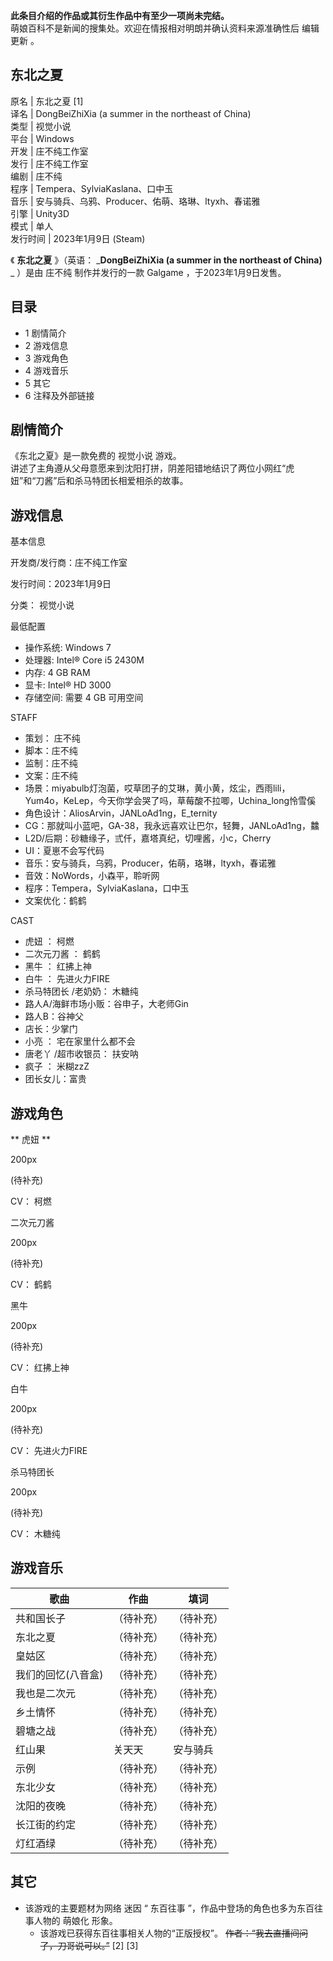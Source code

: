 **此条目介绍的作品或其衍生作品中有至少一项尚未完结。**  
萌娘百科不是新闻的搜集处。欢迎在情报相对明朗并确认资料来源准确性后  编辑更新  。

东北之夏  
---  
原名  |  东北之夏  [1]   
译名  |  DongBeiZhiXia (a summer in the northeast of China)   
类型  |  视觉小说   
平台  |  Windows   
开发  |  庄不纯工作室   
发行  |  庄不纯工作室   
编剧  |  庄不纯   
程序  |  Tempera、SylviaKaslana、口中玉   
音乐  |  安与骑兵、乌鸦、Producer、佑萌、珞琳、ltyxh、春诺雅   
引擎  |  Unity3D   
模式  |  单人   
发行时间  |  2023年1月9日  (Steam)   
  
《 **东北之夏** 》（英语： _**DongBeiZhiXia (a summer in the northeast of China)** _ ）是由
庄不纯  制作并发行的一款  Galgame  ，于2023年1月9日发售。

##  目录

  * 1  剧情简介 
  * 2  游戏信息 
  * 3  游戏角色 
  * 4  游戏音乐 
  * 5  其它 
  * 6  注释及外部链接 

##  剧情简介

《东北之夏》是一款免费的  视觉小说  游戏。  
讲述了主角遵从父母意愿来到沈阳打拼，阴差阳错地结识了两位小网红“虎妞”和“刀酱”后和杀马特团长相爱相杀的故事。

##  游戏信息

基本信息

开发商/发行商：庄不纯工作室

发行时间：2023年1月9日

分类：  视觉小说

最低配置

  * 操作系统: Windows 7 
  * 处理器: Intel® Core i5 2430M 
  * 内存: 4 GB RAM 
  * 显卡: Intel® HD 3000 
  * 存储空间: 需要 4 GB 可用空间 

STAFF

  * 策划：  庄不纯 
  * 脚本：庄不纯 
  * 监制：庄不纯 
  * 文案：庄不纯 
  * 场景：miyabulb灯泡菌，哎草团子的艾琳，黄小黄，炫尘，西雨lili，Yum4o，KeLep，今天你学会哭了吗，草莓酸不拉唧，Uchina_long怜雪傒 
  * 角色设计：AliosArvin，JANLoAd1ng，E_ternity 
  * CG：那就叫小蓝吧，GA-38，我永远喜欢让巴尔，轻舞，JANLoAd1ng，䲜 
  * L2D/后期：砂糖缘子，弎仟，嘉塔真纪，切哩酱，小c，Cherry 
  * UI：夏崽不会写代码 
  * 音乐：安与骑兵，乌鸦，Producer，佑萌，珞琳，ltyxh，春诺雅 
  * 音效：NoWords，小森平，聆听网 
  * 程序：Tempera，SylviaKaslana，口中玉 
  * 文案优化：鹤鹤 

CAST

  * 虎妞  ：  柯燃 
  * 二次元刀酱  ：  鹤鹤 
  * 黑牛  ：  红拂上神 
  * 白牛  ：  先进火力FIRE 
  * 杀马特团长  /老奶奶：  木糖纯 
  * 路人A/海鲜市场小贩：谷申子，大老师Gin 
  * 路人B：谷神父 
  * 店长：少掌门 
  * 小亮  ：  宅在家里什么都不会 
  * 唐老丫  /超市收银员：  扶安呐 
  * 疯子  ：  米糊zzZ 
  * 团长女儿：富贵 

##  游戏角色

** 虎妞  **

200px

(待补充)

CV：  柯燃

二次元刀酱

200px

(待补充)

CV：  鹤鹤

黑牛

200px

(待补充)

CV：  红拂上神

白牛

200px

(待补充)

CV：  先进火力FIRE

杀马特团长

200px

(待补充)

CV：  木糖纯

##  游戏音乐

歌曲  |  作曲  |  填词   
---|---|---  
共和国长子  |  （待补充）  |  （待补充）   
东北之夏  |  （待补充）  |  （待补充）   
皇姑区  |  （待补充）  |  （待补充）   
我们的回忆(八音盒)  |  （待补充）  |  （待补充）   
我也是二次元  |  （待补充）  |  （待补充）   
乡土情怀  |  （待补充）  |  （待补充）   
碧塘之战  |  （待补充）  |  （待补充）   
红山果  |  关天天  |  安与骑兵   
示例  |  （待补充）  |  （待补充）   
东北少女  |  （待补充）  |  （待补充）   
沈阳的夜晚  |  （待补充）  |  （待补充）   
长江街的约定  |  （待补充）  |  （待补充）   
灯红酒绿  |  （待补充）  |  （待补充）   
  
##  其它

  * 该游戏的主要题材为网络  迷因  “  东百往事  ”，作品中登场的角色也多为东百往事人物的  萌娘化  形象。 
    * 该游戏已获得东百往事相关人物的“正版授权”。 ~~作者：“我去直播间问了，刀哥说可以。”~~ [2]  [3] 
